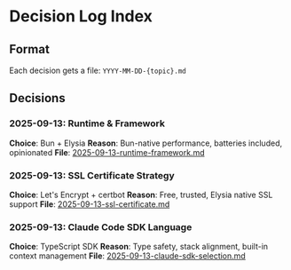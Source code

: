 # Decision Log Index

## Format
Each decision gets a file: `YYYY-MM-DD-{topic}.md`

## Decisions

### 2025-09-13: Runtime & Framework
**Choice**: Bun + Elysia
**Reason**: Bun-native performance, batteries included, opinionated
**File**: [2025-09-13-runtime-framework.md](./2025-09-13-runtime-framework.md)

### 2025-09-13: SSL Certificate Strategy
**Choice**: Let's Encrypt + certbot
**Reason**: Free, trusted, Elysia native SSL support
**File**: [2025-09-13-ssl-certificate.md](./2025-09-13-ssl-certificate.md)

### 2025-09-13: Claude Code SDK Language
**Choice**: TypeScript SDK
**Reason**: Type safety, stack alignment, built-in context management
**File**: [2025-09-13-claude-sdk-selection.md](./2025-09-13-claude-sdk-selection.md)